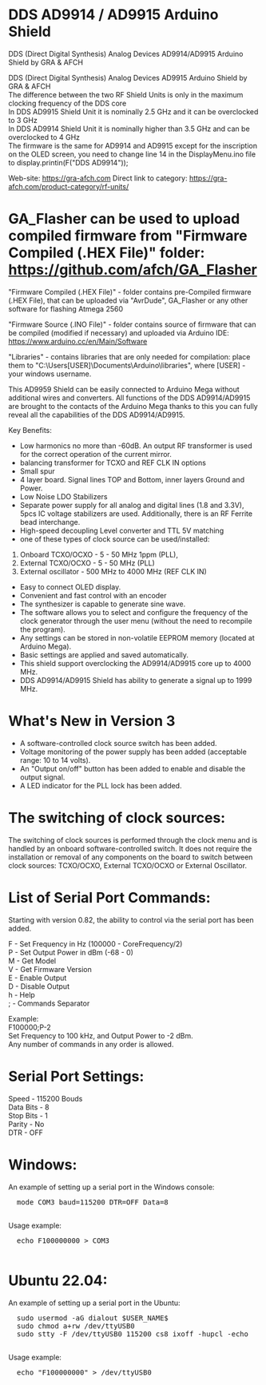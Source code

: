 # DDS AD9914 / AD9915 Arduino Shield
DDS (Direct Digital Synthesis) Analog Devices AD9914/AD9915 Arduino Shield by GRA &amp; AFCH

DDS (Direct Digital Synthesis) Analog Devices AD9915 Arduino Shield by GRA &amp; AFCH <br/>
The difference between the two RF Shield Units is only in the maximum clocking frequency of the DDS core <br/>
In DDS AD9915 Shield Unit it is nominally 2.5 GHz and it can be overclocked to 3 GHz <br/>
In DDS AD9914 Shield Unit it is nominally higher than 3.5 GHz and can be overclocked to 4 GHz <br/>
The firmware is the same for AD9914 and AD9915 except for the inscription on the OLED screen, you need to change line 14 in the DisplayMenu.ino file to display.printin(F("DDS AD9914")); <br/>

Web-site: https://gra-afch.com
Direct link to category:  https://gra-afch.com/product-category/rf-units/

# GA_Flasher can be used to upload compiled firmware from "Firmware Compiled (.HEX File)" folder: https://github.com/afch/GA_Flasher

"Firmware Compiled (.HEX File)" - folder contains pre-Compiled firmware (.HEX File), that can be uploaded via "AvrDude", GA_Flasher or any other software for flashing Atmega 2560

"Firmware Source (.INO File)" - folder contains source of firmware that can be compiled (modified if necessary) and uploaded via Arduino IDE: https://www.arduino.cc/en/Main/Software

"Libraries" - contains libraries that are only needed for compilation: place them to "C:\Users\[USER]\Documents\Arduino\libraries", where [USER] - your windows username.

This AD9959 Shield can be easily connected to Arduino Mega without additional wires and converters. All functions of the DDS AD9914/AD9915 are brought to the contacts of the Arduino Mega thanks to this you can fully reveal all the capabilities of the DDS AD9914/AD9915.

Key Benefits:

* Low harmonics no more than -60dB. An output RF transformer is used for the correct operation of the current mirror.
* balancing transformer for TCXO and REF CLK IN options
* Small spur
* 4 layer board. Signal lines TOP and Bottom, inner layers Ground and Power.
* Low Noise LDO Stabilizers
* Separate power supply for all analog and digital lines (1.8 and 3.3V), 5pcs IC voltage stabilizers are used. Additionally, there is an RF Ferrite bead interchange.
* High-speed decoupling Level converter and TTL 5V matching
* one of these types of clock source can be used/installed:

1. Onboard TCXO/OCXO - 5 - 50 MHz 1ppm (PLL),
2. External TCXO/OCXO - 5 - 50 MHz (PLL)
3. External oscillator - 500 MHz to 4000 MHz (REF CLK IN)


* Easy to connect OLED display.
* Convenient and fast control with an encoder
* The synthesizer is capable to generate sine wave.
* The software allows you to select and configure the frequency of the clock generator through the user menu (without the need to recompile the program).
* Any settings can be stored in non-volatile EEPROM memory (located at Arduino Mega).
* Basic settings are applied and saved automatically.
* This shield support overclocking the AD9914/AD9915 core up to 4000 MHz.
* DDS AD9914/AD9915 Shield has ability to generate a signal up to 1999 MHz.

# What's New in Version 3
* A software-controlled clock source switch has been added.
* Voltage monitoring of the power supply has been added (acceptable range: 10 to 14 volts).
* An "Output on/off" button has been added to enable and disable the output signal.
* A LED indicator for the PLL lock has been added.


# The switching of clock sources:
The switching of clock sources is performed through the clock menu and is handled by an onboard software-controlled switch. It does not require the installation or removal of any components on the board to switch between clock sources: TCXO/OCXO, External TCXO/OCXO or External Oscillator.

# List of Serial Port Commands:
Starting with version 0.82, the ability to control via the serial port has been added.

  F - Set Frequency in Hz (100000 - CoreFrequency/2)  
  P - Set Output Power in dBm (-68 - 0)  
  M - Get Model  
  V - Get Firmware Version  
  E - Enable Output  
  D - Disable Output  
  h - Help  
  ; - Commands Separator  
          
Example:  
  F100000;P-2  
Set Frequency to 100 kHz, and Output Power to -2 dBm.  
Any number of commands in any order is allowed.  

# Serial Port Settings:

  Speed - 115200 Bouds  
  Data Bits - 8  
  Stop Bits - 1  
  Parity - No  
  DTR - OFF  
# Windows:

An example of setting up a serial port in the Windows console:
  <pre>
  mode COM3 baud=115200 DTR=OFF Data=8
  </pre>
  
Usage example:
  <pre>
  echo F100000000 > COM3
  </pre>
# Ubuntu 22.04:

An example of setting up a serial port in the Ubuntu:
  <pre>
  sudo usermod -aG dialout $USER_NAME$
  sudo chmod a+rw /dev/ttyUSB0
  sudo stty -F /dev/ttyUSB0 115200 cs8 ixoff -hupcl -echo
  </pre>
  
Usage example:
  <pre>
  echo "F100000000" > /dev/ttyUSB0
  </pre>

